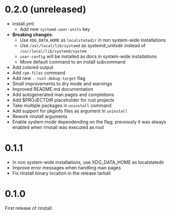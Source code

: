 # 0.2.0 (unreleased)

* install.yml:
  + Add new `systemd-user-units` key
* **Breaking changes**:
  + Use `XDG_DATA_HOME` as `localstatedir` in non system-wide installations
  + Use `/usr/local/lib/systemd` as systemd_unitsdir instead of
    `/usr/local/lib/systemd/system`
  + `user-config` will be installed as docs in system-wide installations
  + Move default command to an install subcommand
* Add colored output
* Add `rpm-files` command
* Add new `--rust-debug-target` flag
* Small improvements to dry mode and warnings
* Improved README.md documentation
* Add autogenerated man pages and completions
* Add $PROJECTDIR placeholder for rust projects
* Take multiple packages in `uninstall` command
* Add support for pkginfo files as argument in `uninstall`
* Rework rinstall arguments
* Enable system mode dependending on the flag; previously it was
  always enabled when rinstall was executed as root

# 0.1.1

* In non system-wide installations, use XDG_DATA_HOME as localstatedir
* Improve error messages when handling man pages
* Fix rinstall binary location in the release tarball

# 0.1.0

First release of rinstall.
